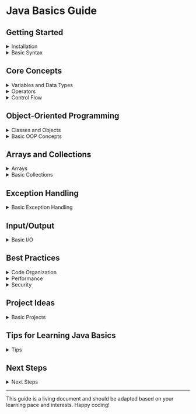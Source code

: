 <style>
.green-check {
    color: green;
}
</style>

# Java Basics Guide

## Getting Started

<details>
<summary>Installation</summary>

- [<span class="green-check">✓</span>] JDK Installation
- [<span class="green-check">✓</span>] IDE Setup (IntelliJ IDEA/Eclipse)
- [<span class="green-check">✓</span>] Environment Variables
- [<span class="green-check">✓</span>] First Java Program
- [<span class="green-check">✓</span>] Running Java Programs
</details>

<details>
<summary>Basic Syntax</summary>

- [<span class="green-check">✓</span>] Comments
- [<span class="green-check">✓</span>] Package Declaration
- [<span class="green-check">✓</span>] Import Statements
- [<span class="green-check">✓</span>] Class Declaration
- [<span class="green-check">✓</span>] Main Method
- [<span class="green-check">✓</span>] Comments
- [<span class="green-check">✓</span>] Package Declaration
- [<span class="green-check">✓</span>] Import Statements
- [<span class="green-check">✓</span>] Class Declaration
- [<span class="green-check">✓</span>] Main Method
</details>

## Core Concepts

<details>
<summary>Variables and Data Types</summary>

- [ ] Primitive Types
  - [ ] byte
  - [ ] short
  - [ ] int
  - [ ] long
  - [ ] float
  - [ ] double
  - [ ] char
  - [ ] boolean
- [ ] Reference Types
- [ ] Type Casting
- [ ] Wrapper Classes
</details>

<details>
<summary>Operators</summary>

- [ ] Arithmetic Operators
- [ ] Relational Operators
- [ ] Logical Operators
- [ ] Bitwise Operators
- [ ] Assignment Operators
- [ ] Ternary Operator
</details>

<details>
<summary>Control Flow</summary>

- [ ] Conditional Statements
  - [ ] if-else
  - [ ] switch
- [ ] Looping Statements
  - [ ] for loop
  - [ ] while loop
  - [ ] do-while loop
  - [ ] break and continue
- [ ] Control Flow Best Practices
</details>

## Object-Oriented Programming

<details>
<summary>Classes and Objects</summary>

- <span style="color:green">✓</span> Class Definition
- <span style="color:green">✓</span> Object Creation
- <span style="color:green">✓</span> Instance Variables
- <span style="color:green">✓</span> Methods
- <span style="color:green">✓</span> Constructors
- <span style="color:green">✓</span> Access Modifiers
- <span style="color:green">✓</span> this Keyword
</details>

<details>
<summary>Basic OOP Concepts</summary>

- [ ] Encapsulation
- [ ] Inheritance
- [ ] Polymorphism
- [ ] Abstraction
- [ ] Method Overriding
- [ ] Method Overloading
</details>

## Arrays and Collections

<details>
<summary>Arrays</summary>

- [ ] Single Dimensional Arrays
- [ ] Multi-dimensional Arrays
- [ ] Array Operations
- [ ] Array Sorting
- [ ] Array Searching
</details>

<details>
<summary>Basic Collections</summary>

- [ ] ArrayList
- [ ] LinkedList
- [ ] HashSet
- [ ] HashMap
- [ ] Basic Collection Operations
</details>

## Exception Handling

<details>
<summary>Basic Exception Handling</summary>

- [ ] try-catch
- [ ] finally
- [ ] throw
- [ ] throws
- [ ] Custom Exceptions
- [ ] Exception Types
</details>

## Input/Output

<details>
<summary>Basic I/O</summary>

- [ ] Scanner Class
- [ ] System.in/out
- [ ] File Operations
- [ ] Reading/Writing Files
- [ ] Basic File Handling
</details>

## Best Practices

<details>
<summary>Code Organization</summary>

- [ ] Naming Conventions
- [ ] Code Style
- [ ] Comments
- [ ] Documentation
- [ ] Version Control
</details>

<details>
<summary>Performance</summary>

- [ ] Basic Optimization
- [ ] Memory Management
- [ ] Code Efficiency
- [ ] Resource Management
</details>

<details>
<summary>Security</summary>

- [ ] Input Validation
- [ ] Error Handling
- [ ] Secure Coding
- [ ] Basic Security
</details>

## Project Ideas

<details>
<summary>Basic Projects</summary>

1. Calculator Program
2. Student Management System
3. Library Management System
4. ATM Simulator
5. Simple Quiz Game
6. Contact Management System
7. Employee Management System
8. Basic Inventory System
</details>

## Tips for Learning Java Basics

<details>
<summary>Tips</summary>

1. Practice coding daily
2. Write small programs
3. Read official documentation
4. Join Java community
5. Build small projects
6. Practice problem-solving
7. Keep updated with new features
8. Build reusable code
9. Practice debugging
10. Learn best practices
</details>

## Next Steps

<details>
<summary>Next Steps</summary>

- Learn Advanced Java Features
- Learn Java Collections Framework
- Learn Java Streams API
- Learn Java Concurrency
- Learn Java Database Connectivity
- Learn Java Web Development
</details>

---

This guide is a living document and should be adapted based on your learning pace and interests. Happy coding!